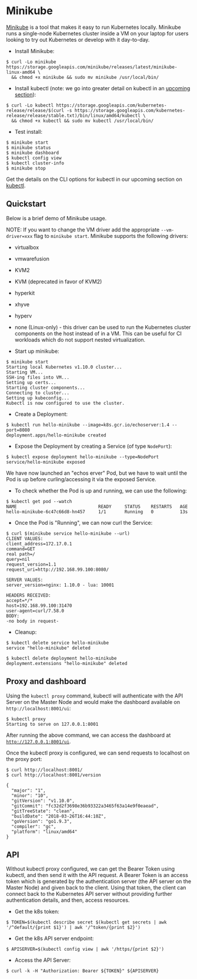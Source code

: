 # Minikube

[Minikube](https://github.com/kubernetes/minikube) is a tool that makes it easy to run Kubernetes locally. Minikube runs a single-node Kubernetes cluster inside a VM on your laptop for users looking to try out Kubernetes or develop with it day-to-day.

* Install Minikube:
```
$ curl -Lo minikube https://storage.googleapis.com/minikube/releases/latest/minikube-linux-amd64 \
  && chmod +x minikube && sudo mv minikube /usr/local/bin/
```

* Install kubectl (note: we go into greater detail on kubectl in an [upcoming section](03_kubectl.md)):
```
$ curl -Lo kubectl https://storage.googleapis.com/kubernetes-release/release/$(curl -s https://storage.googleapis.com/kubernetes-release/release/stable.txt)/bin/linux/amd64/kubectl \
  && chmod +x kubectl && sudo mv kubectl /usr/local/bin/
```

* Test install:
```
$ minikube start
$ minikube status
$ minikube dashboard
$ kubectl config view
$ kubectl cluster-info
$ minikube stop
```

Get the details on the CLI options for kubectl in our upcoming section on [kubectl](03_kubectl).

## Quickstart

Below is a brief demo of Minikube usage.

NOTE: If you want to change the VM driver add the appropriate `--vm-driver=xxx` flag to `minikube start`. Minikube supports the following drivers:

* virtualbox
* vmwarefusion
* KVM2
* KVM (deprecated in favor of KVM2)
* hyperkit
* xhyve
* hyperv
* none (Linux-only) - this driver can be used to run the Kubernetes cluster components on the host instead of in a VM. This can be useful for CI workloads which do not support nested virtualization.

* Start up minikube:
```
$ minikube start
Starting local Kubernetes v1.10.0 cluster...
Starting VM...
SSH-ing files into VM...
Setting up certs...
Starting cluster components...
Connecting to cluster...
Setting up kubeconfig...
Kubectl is now configured to use the cluster.
```

* Create a Deployment:
```
$ kubectl run hello-minikube --image=k8s.gcr.io/echoserver:1.4 --port=8080
deployment.apps/hello-minikube created
```

* Expose the Deployment by creating a Service (of type `NodePort`):
```
$ kubectl expose deployment hello-minikube --type=NodePort
service/hello-minikube exposed
```

We have now launched an "echos erver" Pod, but we have to wait until the Pod is up before curling/accessing it via the exposed Service.

* To check whether the Pod is up and running, we can use the following:
```
$ kubectl get pod --watch
NAME                               READY     STATUS    RESTARTS   AGE
hello-minikube-6c47c66d8-hn457     1/1       Running   0          13s
```

* Once the Pod is "Running", we can now curl the Service:
```
$ curl $(minikube service hello-minikube --url)
CLIENT VALUES:
client_address=172.17.0.1
command=GET
real path=/
query=nil
request_version=1.1
request_uri=http://192.168.99.100:8080/

SERVER VALUES:
server_version=nginx: 1.10.0 - lua: 10001

HEADERS RECEIVED:
accept=*/*
host=192.168.99.100:31470
user-agent=curl/7.58.0
BODY:
-no body in request-
```

* Cleanup:
```
$ kubectl delete service hello-minikube
service "hello-minikube" deleted

$ kubectl delete deployment hello-minikube
deployment.extensions "hello-minikube" deleted
```

## Proxy and dashboard

Using the `kubectl proxy` command, kubectl will authenticate with the API Server on the Master Node and would make the dashboard available on <code>http://localhost:8001/ui</code>:
```
$ kubectl proxy
Starting to serve on 127.0.0.1:8001
```

After running the above command, we can access the dashboard at <code>http://127.0.0.1:8001/ui</code>.

Once the kubectl proxy is configured, we can send requests to localhost on the proxy port:
```
$ curl http://localhost:8001/
$ curl http://localhost:8001/version

{
  "major": "1",
  "minor": "10",
  "gitVersion": "v1.10.0",
  "gitCommit": "fc32d2f3698e36b93322a3465f63a14e9f0eaead",
  "gitTreeState": "clean",
  "buildDate": "2018-03-26T16:44:10Z",
  "goVersion": "go1.9.3",
  "compiler": "gc",
  "platform": "linux/amd64"
}
```

## API

Without kubectl proxy configured, we can get the Bearer Token using kubectl, and then send it with the API request. A Bearer Token is an access token which is generated by the authentication server (the API server on the Master Node) and given back to the client. Using that token, the client can connect back to the Kubernetes API server without providing further authentication details, and then, access resources.

* Get the k8s token:
```
$ TOKEN=$(kubectl describe secret $(kubectl get secrets | awk '/^default/{print $1}') | awk '/^token/{print $2}')
```

* Get the k8s API server endpoint:
```
$ APISERVER=$(kubectl config view | awk '/https/{print $2}')
```

* Access the API Server:
```
$ curl -k -H "Authorization: Bearer ${TOKEN}" ${APISERVER}
```
